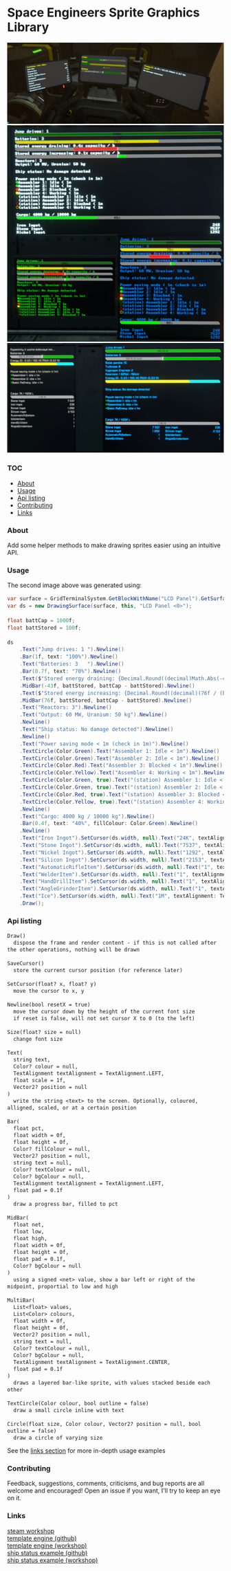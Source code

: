 # Space Engineers Sprite Graphics Library

<img src="images/status1.3.png">
<img src="images/graphics.png">
<img src="images/status1.1.png">

### TOC
- [About](#about)
- [Usage](#usage)
- [Api listing](#api-listing)
- [Contributing](#contributing)
- [Links](#links)

### About
Add some helper methods to make drawing sprites easier using an intuitive API.

### Usage

The second image above was generated using:
```cs
var surface = GridTerminalSystem.GetBlockWithName("LCD Panel").GetSurface(0);
var ds = new DrawingSurface(surface, this, "LCD Panel <0>");

float battCap = 1000f;
float battStored = 100f;

ds
    .Text("Jump drives: 1 ").Newline()
    .Bar(1f, text: "100%").Newline()
    .Text("Batteries: 3   ").Newline()
    .Bar(0.7f, text: "70%").Newline()
    .Text($"Stored energy draining: {Decimal.Round((decimal)Math.Abs(-43f / battStored), 1)}% capacity / h").Newline()
    .MidBar(-43f, battStored, battCap - battStored).Newline()
    .Text($"Stored energy increasing: {Decimal.Round((decimal)(76f / (battCap - battStored)), 1)}% capacity / h").Newline()
    .MidBar(76f, battStored, battCap - battStored).Newline()
    .Text("Reactors: 3").Newline()
    .Text("Output: 60 MW, Uranium: 50 kg").Newline()
    .Newline()
    .Text("Ship status: No damage detected").Newline()
    .Newline()
    .Text("Power saving mode < 1m (check in 1m)").Newline()
    .TextCircle(Color.Green).Text("Assembler 1: Idle < 1m").Newline()
    .TextCircle(Color.Green).Text("Assembler 2: Idle < 1m").Newline()
    .TextCircle(Color.Red).Text("Assembler 3: Blocked < 1m").Newline()
    .TextCircle(Color.Yellow).Text("Assembler 4: Working < 1m").Newline()
    .TextCircle(Color.Green, true).Text("(station) Assembler 1: Idle < 1m").Newline()
    .TextCircle(Color.Green, true).Text("(station) Assembler 2: Idle < 1m").Newline()
    .TextCircle(Color.Red, true).Text("(station) Assembler 3: Blocked < 1m").Newline()
    .TextCircle(Color.Yellow, true).Text("(station) Assembler 4: Working < 1m").Newline()
    .Newline()
    .Text("Cargo: 4000 kg / 10000 kg").Newline()
    .Bar(0.4f, text: "40%", fillColour: Color.Green).Newline()
    .Newline()
    .Text("Iron Ingot").SetCursor(ds.width, null).Text("24K", textAlignment: TextAlignment.RIGHT).Newline()
    .Text("Stone Ingot").SetCursor(ds.width, null).Text("7537", textAlignment: TextAlignment.RIGHT).Newline()
    .Text("Nickel Ingot").SetCursor(ds.width, null).Text("1292", textAlignment: TextAlignment.RIGHT).Newline()
    .Text("Silicon Ingot").SetCursor(ds.width, null).Text("2153", textAlignment: TextAlignment.RIGHT).Newline()
    .Text("AutomaticRifleItem").SetCursor(ds.width, null).Text("1", textAlignment: TextAlignment.RIGHT).Newline()
    .Text("WelderItem").SetCursor(ds.width, null).Text("1", textAlignment: TextAlignment.RIGHT).Newline()
    .Text("HandDrillItem").SetCursor(ds.width, null).Text("1", textAlignment: TextAlignment.RIGHT).Newline()
    .Text("AngleGrinderItem").SetCursor(ds.width, null).Text("1", textAlignment: TextAlignment.RIGHT).Newline()
    .Text("Ice").SetCursor(ds.width, null).Text("1M", textAlignment: TextAlignment.RIGHT).Newline()
    .Draw();
```

### Api listing


```
Draw()
  dispose the frame and render content - if this is not called after the other operations, nothing will be drawn

SaveCursor()
  store the current cursor position (for reference later)

SetCursor(float? x, float? y)
  move the cursor to x, y

Newline(bool resetX = true)
  move the cursor down by the height of the current font size
  if reset is false, will not set cursor X to 0 (to the left)

Size(float? size = null)
  change font size

Text(
  string text,
  Color? colour = null,
  TextAlignment textAlignment = TextAlignment.LEFT,
  float scale = 1f,
  Vector2? position = null
)
  write the string <text> to the screen. Optionally, coloured, alligned, scaled, or at a certain position

Bar(
  float pct,
  float width = 0f,
  float height = 0f,
  Color? fillColour = null,
  Vector2? position = null,
  string text = null,
  Color? textColour = null,
  Color? bgColour = null,
  TextAlignment textAlignment = TextAlignment.LEFT,
  float pad = 0.1f
)
  draw a progress bar, filled to pct

MidBar(
  float net,
  float low,
  float high,
  float width = 0f,
  float height = 0f,
  float pad = 0.1f,
  Color? bgColour = null
)
  using a signed <net> value, show a bar left or right of the midpoint, proportial to low and high

MultiBar(
  List<float> values,
  List<Color> colours,
  float width = 0f,
  float height = 0f,
  Vector2? position = null,
  string text = null,
  Color? textColour = null,
  Color? bgColour = null,
  TextAlignment textAlignment = TextAlignment.CENTER,
  float pad = 0.1f
)
  draws a layered bar-like sprite, with values stacked beside each other

TextCircle(Color colour, bool outline = false)
  draw a small circle inline with text

Circle(float size, Color colour, Vector2? position = null, bool outline = false)
  draw a circle of varying size
```

See the [links section](#links) for more in-depth usage examples

### Contributing
Feedback, suggestions, comments, criticisms, and bug reports are all welcome and encouraged! Open an issue if you want, I'll try to keep an eye on it.

### Links
[steam workshop](https://steamcommunity.com/sharedfiles/filedetails/?id=2314207214)  
[template engine (github)](https://github.com/p-mcgowan/se-scripts/tree/master/template)  
[template engine (workshop)](https://steamcommunity.com/sharedfiles/filedetails/?id=2314207999)  
[ship status example (github)](https://github.com/p-mcgowan/se-scripts/tree/master/ShipStatus)  
[ship status example (workshop)](https://steamcommunity.com/sharedfiles/filedetails/?id=2314209066)  
